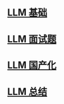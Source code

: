 


## [LLM 基础](https://github.com/liguodongiot/llm-action/tree/main/docs/llm-base)



## [LLM 面试题](https://github.com/liguodongiot/llm-action/tree/main/docs/llm_interview)



## [LLM 国产化](https://github.com/liguodongiot/llm-action/tree/main/docs/llm_localization)


## [LLM 总结](https://github.com/liguodongiot/llm-action/tree/main/docs/llm_summarize)
